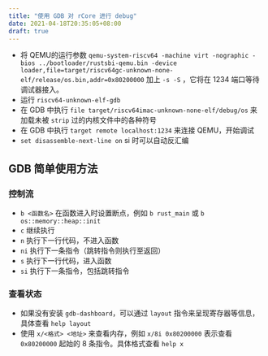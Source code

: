 ```yaml
---
title: "使用 GDB 对 rCore 进行 debug"
date: 2021-04-18T20:35:05+08:00
draft: true
---
```


- 将 QEMU的运行参数 `qemu-system-riscv64 -machine virt -nographic -bios ../bootloader/rustsbi-qemu.bin -device loader,file=target/riscv64gc-unknown-none-elf/release/os.bin,addr=0x80200000` 加上 `-s -S` ，它将在 1234 端口等待调试器接入。
- 运行 `riscv64-unknown-elf-gdb`
- 在 GDB 中执行 `file target/riscv64imac-unknown-none-elf/debug/os` 来加载未被 `strip` 过的内核文件中的各种符号
- 在 GDB 中执行 `target remote localhost:1234` 来连接 QEMU，开始调试
- `set disassemble-next-line on` si 时可以自动反汇编

## GDB 简单使用方法

### 控制流

- `b <函数名>` 在函数进入时设置断点，例如 `b rust_main` 或 `b os::memory::heap::init`
- `c` 继续执行
- `n` 执行下一行代码，不进入函数
- `ni` 执行下一条指令（跳转指令则执行至返回）
- `s` 执行下一行代码，进入函数
- `si` 执行下一条指令，包括跳转指令

### 查看状态

- 如果没有安装 `gdb-dashboard`，可以通过 `layout` 指令来呈现寄存器等信息，具体查看 `help layout`
- 使用 `x/<格式> <地址>` 来查看内存，例如 `x/8i 0x80200000` 表示查看 `0x80200000` 起始的 8 条指令。具体格式查看 `help x`

